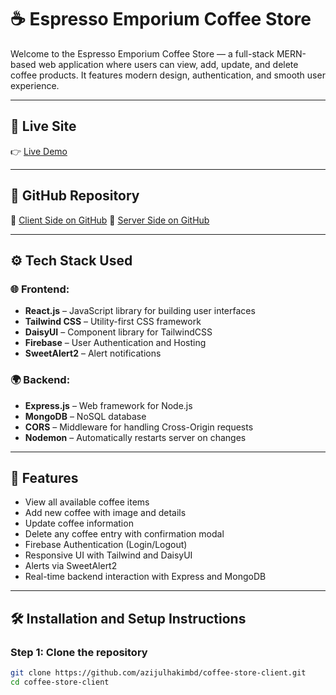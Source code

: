 # ☕ Espresso Emporium Coffee Store

Welcome to the Espresso Emporium Coffee Store — a full-stack MERN-based web application where users can view, add, update, and delete coffee products. It features modern design, authentication, and smooth user experience.

---

## 🔗 Live Site

👉 [Live Demo](https://your-live-site-link.com)


---

## 📂 GitHub Repository

🔗 [Client Side on GitHub](https://github.com/azijulhakimbd/coffee-store-client)
🔗 [Server Side on GitHub](https://github.com/azijulhakimbd/coffee-store-server)

---

## ⚙️ Tech Stack Used

### 🌐 Frontend:
- **React.js** – JavaScript library for building user interfaces
- **Tailwind CSS** – Utility-first CSS framework
- **DaisyUI** – Component library for TailwindCSS
- **Firebase** – User Authentication and Hosting
- **SweetAlert2** – Alert notifications

### 🌍 Backend:
- **Express.js** – Web framework for Node.js
- **MongoDB** – NoSQL database
- **CORS** – Middleware for handling Cross-Origin requests
- **Nodemon** – Automatically restarts server on changes

---

## 📸 Features

- View all available coffee items
- Add new coffee with image and details
- Update coffee information
- Delete any coffee entry with confirmation modal
- Firebase Authentication (Login/Logout)
- Responsive UI with Tailwind and DaisyUI
- Alerts via SweetAlert2
- Real-time backend interaction with Express and MongoDB

---

## 🛠️ Installation and Setup Instructions

### Step 1: Clone the repository

```bash
git clone https://github.com/azijulhakimbd/coffee-store-client.git
cd coffee-store-client
